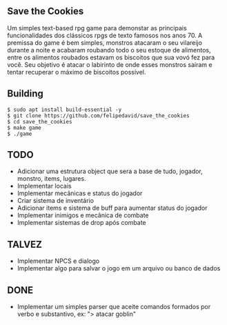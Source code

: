 Save the Cookies
----
Um simples text-based rpg game para demonstar as principais funcionalidades dos clássicos rpgs
de texto famosos nos anos 70.
A premissa do game é bem simples, monstros atacaram o seu vilareijo durante a
noite e acabaram roubando todo o seu estoque de alimentos, entre os alimentos 
roubados estavam os biscoitos que sua vovó fez para você. Seu objetivo é atacar
o labirinto de onde esses monstros saíram e tentar recuperar o máximo de 
biscoitos possível.

Building
----
    $ sudo apt install build-essential -y
    $ git clone https://github.com/felipedavid/save_the_cookies
    $ cd save_the_cookies
    $ make game
    $ ./game

TODO
----
* Adicionar uma estrutura object que sera a base de tudo, jogador, monstro,
items, lugares.
* Implementar locais
* Implementar mecânicas e status do jogador
* Criar sistema de inventário
* Adicionar items e sistema de buff para aumentar status do jogador
* Implementar inimigos e mecânica de combate
* Implementar sistemas de drop após combate

TALVEZ
----
* Implementar NPCS e dialogo
* Implementar algo para salvar o jogo em um arquivo ou banco de dados

DONE
----
* Implementar um simples parser que aceite comandos formados por verbo e 
substantivo, ex: "> atacar goblin"
